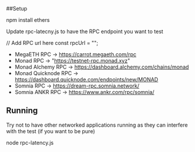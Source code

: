 ##Setup

npm install ethers

Update rpc-latecny.js to have the RPC endpoint you want to test

// Add RPC url here
const rpcUrl = "";

- MegaETH RPC -> https://carrot.megaeth.com/rpc
- Monad RPC -> "https://testnet-rpc.monad.xyz"
- Monad Alchemy RPC -> https://dashboard.alchemy.com/chains/monad
- Monad Quicknode RPC -> https://dashboard.quicknode.com/endpoints/new/MONAD
- Somnia RPC -> https://dream-rpc.somnia.network/
- Somnia ANKR RPC -> https://www.ankr.com/rpc/somnia/

## Running

Try not to have other networked applications running as they can interfere with the test (if you want to be pure)

node rpc-latency.js

